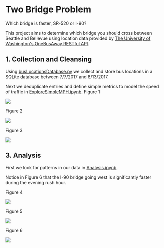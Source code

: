 # Two Bridge Problem

Which bridge is faster, SR-520 or I-90?

This project aims to determine which bridge you should cross between Seattle and Bellevue using location data provided by [The University of Washington's OneBusAway RESTful API](http://developer.onebusaway.org/modules/onebusaway-application-modules/1.1.14/api/where/index.html).

## 1. Collection and Cleansing
Using [busLocationsDatabase.py](https://github.com/JonathanERuhnke/BridgeTrafficAnalysis-OneBusAway/blob/master/busLocationsDatabase.py) we collect and store bus locations in a SQLite database between 7/7/2017 and 8/13/2017.

Next we deduplicate entries and define simple metrics to model the speed of traffic in [ExploreSimpleMPH.ipynb](https://github.com/JonathanERuhnke/BridgeTrafficAnalysis-OneBusAway/blob/master/ExploreSimpleMPH.ipynb).
Figure 1

<img src="https://github.com/JonathanERuhnke/BridgeTrafficAnalysis-OneBusAway/blob/master/images/fig4_2.png">

Figure 2

<img src="https://github.com/JonathanERuhnke/BridgeTrafficAnalysis-OneBusAway/blob/master/images/fig5_3.png">

Figure 3

<img src="https://github.com/JonathanERuhnke/BridgeTrafficAnalysis-OneBusAway/blob/master/images/fig6_4.png">

## 3. Analysis

First we look for patterns in our data in [Analysis.ipynb](https://github.com/JonathanERuhnke/BridgeTrafficAnalysis-OneBusAway/blob/master/Analysis.ipynb).

Notice in Figure 6 that the I-90 bridge going west is significantly faster during the evening rush hour.

Figure 4

<img src="https://github.com/JonathanERuhnke/BridgeTrafficAnalysis-OneBusAway/blob/master/images/analyze_fig1.png">

Figure 5

<img src="https://github.com/JonathanERuhnke/BridgeTrafficAnalysis-OneBusAway/blob/master/images/analyze_fig2.png">

Figure 6

<img src="https://github.com/JonathanERuhnke/BridgeTrafficAnalysis-OneBusAway/blob/master/images/analyze_fig3.png">

